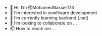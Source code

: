 - 👋 Hi, I’m @MohamedNasser173
- 👀 I’m interested in sowftware development
- 🌱 I’m currently learning backend (.net)
- 💞️ I’m looking to collaborate on ...
- 📫 How to reach me ...

<!---
MohamedNasser173/MohamedNasser173 is a ✨ special ✨ repository because its `README.md` (this file) appears on your GitHub profile.
You can click the Preview link to take a look at your changes.
--->
